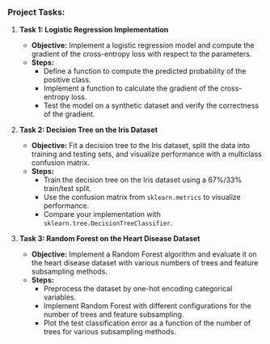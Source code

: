 ### **Project Tasks:**

1. **Task 1: Logistic Regression Implementation**
   - **Objective:** Implement a logistic regression model and compute the gradient of the cross-entropy loss with respect to the parameters.
   - **Steps:**
     - Define a function to compute the predicted probability of the positive class.
     - Implement a function to calculate the gradient of the cross-entropy loss.
     - Test the model on a synthetic dataset and verify the correctness of the gradient.
   
2. **Task 2: Decision Tree on the Iris Dataset**
   - **Objective:** Fit a decision tree to the Iris dataset, split the data into training and testing sets, and visualize performance with a multiclass confusion matrix.
   - **Steps:**
     - Train the decision tree on the Iris dataset using a 67%/33% train/test split.
     - Use the confusion matrix from `sklearn.metrics` to visualize performance.
     - Compare your implementation with `sklearn.tree.DecisionTreeClassifier`.
   
3. **Task 3: Random Forest on the Heart Disease Dataset**
   - **Objective:** Implement a Random Forest algorithm and evaluate it on the heart disease dataset with various numbers of trees and feature subsampling methods.
   - **Steps:**
     - Preprocess the dataset by one-hot encoding categorical variables.
     - Implement Random Forest with different configurations for the number of trees and feature subsampling.
     - Plot the test classification error as a function of the number of trees for various subsampling methods.
